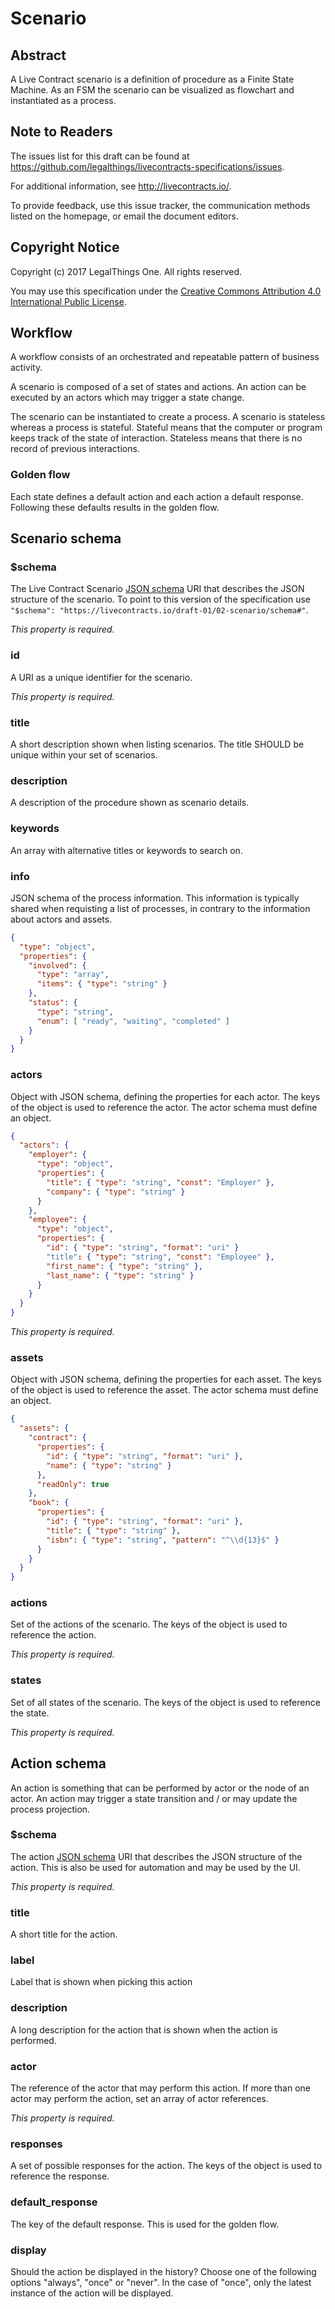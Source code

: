 # Scenario

## Abstract

A Live Contract scenario is a definition of procedure as a Finite State Machine. As an FSM the scenario can be
visualized as flowchart and instantiated as a process.

## Note to Readers

The issues list for this draft can be found at <https://github.com/legalthings/livecontracts-specifications/issues>.

For additional information, see <http://livecontracts.io/>.

To provide feedback, use this issue tracker, the communication methods listed on the homepage, or email the document
editors.

## Copyright Notice

Copyright (c) 2017 LegalThings One. All rights reserved.

You may use this specification under the [Creative Commons Attribution 4.0 International Public License](https://raw.githubusercontent.com/legalthings/livecontracts-specifications/master/LICENSE).

## Workflow

A workflow consists of an orchestrated and repeatable pattern of business activity.

A scenario is composed of a set of states and actions. An action can be executed by an actors which may trigger a
state change.

The scenario can be instantiated to create a process. A scenario is stateless whereas a process is stateful. Stateful
means that the computer or program keeps track of the state of interaction. Stateless means that there is no record of
previous interactions.

### Golden flow

Each state defines a default action and each action a default response. Following these defaults results in the golden
flow.

## Scenario schema

### $schema

The Live Contract Scenario [JSON schema](http://json-schema.org) URI that describes the JSON structure of the scenario.
To point to this version of the specification use `"$schema": "https://livecontracts.io/draft-01/02-scenario/schema#"`.

_This property is required._

### id

A URI as a unique identifier for the scenario.

_This property is required._

### title

A short description shown when listing scenarios. The title SHOULD be unique within your set of scenarios.

### description

A description of the procedure shown as scenario details.

### keywords

An array with alternative titles or keywords to search on.

### info

JSON schema of the process information. This information is typically shared when requisting a list of processes,
in contrary to the information about actors and assets.

```json
{
  "type": "object",
  "properties": {
    "involved": {
      "type": "array",
      "items": { "type": "string" }
    },
    "status": {
      "type": "string",
      "enum": [ "ready", "waiting", "completed" ]
    }
  }
}
```

### actors

Object with JSON schema, defining the properties for each actor. The keys of the object is used to reference the actor.
The actor schema must define an object.

```json
{
  "actors": {
    "employer": {
      "type": "object",
      "properties": {
        "title": { "type": "string", "const": "Employer" },
        "company": { "type": "string" }
      }
    },
    "employee": {
      "type": "object",
      "properties": {
        "id": { "type": "string", "format": "uri" }
        "title": { "type": "string", "const": "Employee" },
        "first_name": { "type": "string" },
        "last_name": { "type": "string" }
      }
    }
  }
}
```

_This property is required._

### assets

Object with JSON schema, defining the properties for each asset. The keys of the object is used to reference the asset.
The actor schema must define an object.

```json
{
  "assets": {
    "contract": {
      "properties": {
        "id": { "type": "string", "format": "uri" },
        "name": { "type": "string" }
      },
      "readOnly": true
    },
    "book": {
      "properties": {
        "id": { "type": "string", "format": "uri" },
        "title": { "type": "string" },
        "isbn": { "type": "string", "pattern": "^\\d{13}$" }
      }
    }
  }
}
```

### actions

Set of the actions of the scenario. The keys of the object is used to reference the action.

_This property is required._

### states

Set of all states of the scenario. The keys of the object is used to reference the state.

_This property is required._

## Action schema

An action is something that can be performed by actor or the node of an actor. An action may trigger a state transition
and / or may update the process projection.

### $schema

The action [JSON schema](http://json-schema.org) URI that describes the JSON structure of the action. This is also be
used for automation and may be used by the UI.

_This property is required._

### title

A short title for the action.

### label

Label that is shown when picking this action

### description

A long description for the action that is shown when the action is performed.

### actor

The reference of the actor that may perform this action. If more than one actor may perform the action, set an array of
actor references.

_This property is required._

### responses

A set of possible responses for the action. The keys of the object is used to reference the response.

### default_response

The key of the default response. This is used for the golden flow.

### display

Should the action be displayed in the history? Choose one of the following options "always", "once" or "never". In the
case of "once", only the latest instance of the action will be displayed.
